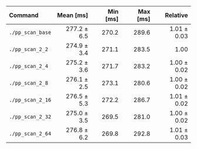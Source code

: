 | Command | Mean [ms] | Min [ms] | Max [ms] | Relative |
|:---|---:|---:|---:|---:|
| `./pp_scan_base` | 277.2 ± 6.5 | 270.2 | 289.6 | 1.01 ± 0.03 |
| `./pp_scan_2_2` | 274.9 ± 3.4 | 271.1 | 283.5 | 1.00 |
| `./pp_scan_2_4` | 275.2 ± 3.6 | 271.7 | 283.2 | 1.00 ± 0.02 |
| `./pp_scan_2_8` | 276.1 ± 2.5 | 273.1 | 280.6 | 1.00 ± 0.02 |
| `./pp_scan_2_16` | 276.5 ± 5.3 | 272.2 | 286.7 | 1.01 ± 0.02 |
| `./pp_scan_2_32` | 275.0 ± 3.5 | 269.5 | 281.0 | 1.00 ± 0.02 |
| `./pp_scan_2_64` | 276.8 ± 6.2 | 269.8 | 292.8 | 1.01 ± 0.03 |
